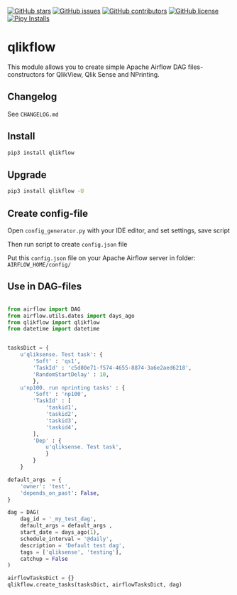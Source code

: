 [![GitHub stars](https://img.shields.io/github/stars/bintocher/qlikflow.svg)](https://github.com/bintocher/qlikflow/stargazers)
[![GitHub issues](https://img.shields.io/github/issues/bintocher/qlikflow.svg)](https://github.com/bintocher/qlikflow/issues)
[![GitHub contributors](https://img.shields.io/github/contributors/bintocher/qlikflow.svg)](https://github.com/bintocher/qlikflow/graphs/contributors)
[![GitHub license](https://img.shields.io/github/license/bintocher/qlikflow.svg)](https://github.com/bintocher/qlikflow/blob/master/LICENSE)
[![Pipy Installs](https://img.shields.io/pypi/dm/qlikflow)](https://img.shields.io/pypi/dm/qlikflow)

# qlikflow

This module allows you to create simple Apache Airflow DAG files-constructors for QlikView, Qlik Sense and NPrinting.

## Changelog

See ``CHANGELOG.md``

## Install

``` bash
pip3 install qlikflow
```

## Upgrade

``` bash
pip3 install qlikflow -U
```

## Create config-file

Open ``config_generator.py`` with your IDE editor, and set settings, save script

Then run script to create ``config.json`` file

Put this ``config.json`` file on your Apache Airflow server in folder: ``AIRFLOW_HOME/config/``

## Use in DAG-files

``` python

from airflow import DAG
from airflow.utils.dates import days_ago
from qlikflow import qlikflow
from datetime import datetime


tasksDict = {
    u'qliksense. Test task': {
        'Soft' : 'qs1',
        'TaskId' : 'c5d80e71-f574-4655-8874-3a6e2aed6218',
        'RandomStartDelay' : 10, 
        },
    u'np100. run nprinting tasks' : {
        'Soft' : 'np100',
        'TaskId' : [
            'taskid1',
            'taskid2',
            'taskid3',
            'taskid4',
        ],
        'Dep' : {
            u'qliksense. Test task',
            }
        }
    }

default_args  = {
    'owner': 'test',
    'depends_on_past': False,
}

dag = DAG(
    dag_id = '_my_test_dag',
    default_args = default_args ,
    start_date = days_ago(1),
    schedule_interval = '@daily',
    description = 'Default test dag',
    tags = ['qliksense', 'testing'],
    catchup = False
)

airflowTasksDict = {}
qlikflow.create_tasks(tasksDict, airflowTasksDict, dag)
```
